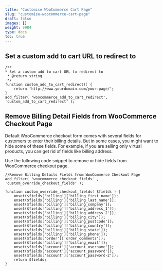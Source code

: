 ```yaml
---
title: "Customise WooCommerce Cart Page"
slug: "customise-woocommerce-cart-page"
draft: false
images: []
weight: 9984
type: docs
toc: true
---
```


## Set a custom add to cart URL to redirect to
    /**
    * Set a custom add to cart URL to redirect to
     * @return string
     */
    function custom_add_to_cart_redirect() { 
        return 'http://www.yourdomain.com/your-page/'; 
    }
    add_filter( 'woocommerce_add_to_cart_redirect', 'custom_add_to_cart_redirect' );

## Remove Billing Detail Fields from WooCommerce Checkout Page
Default WooCommerce checkout form comes with several fields for customers to enter their billing details. But in some cases, you might want to hide  some of these fields. For example, if you are selling only virtual products, you can get rid of fields like billing address. 

Use the following code snippet to remove or hide fields from WooCommerce checkout page.

    //Remove Billing Details Fields from WooCommerce Checkout Page
    add_filter( 'woocommerce_checkout_fields' , 'custom_override_checkout_fields' );
     
    function custom_override_checkout_fields( $fields ) {
        unset($fields['billing']['billing_first_name']);
        unset($fields['billing']['billing_last_name']);
        unset($fields['billing']['billing_company']);
        unset($fields['billing']['billing_address_1']);
        unset($fields['billing']['billing_address_2']);
        unset($fields['billing']['billing_city']);
        unset($fields['billing']['billing_postcode']);
        unset($fields['billing']['billing_country']);
        unset($fields['billing']['billing_state']);
        unset($fields['billing']['billing_phone']);
        unset($fields['order']['order_comments']);
        unset($fields['billing']['billing_email']);
        unset($fields['account']['account_username']);
        unset($fields['account']['account_password']);
        unset($fields['account']['account_password-2']);
        return $fields;
    }

